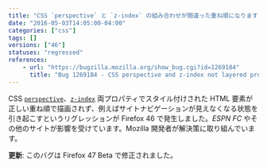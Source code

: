 ```yaml
---
title: "CSS `perspective` と `z-index` の組み合わせが間違った重ね順になります"
date: "2016-05-03T14:05:00-04:00"
categories: ["css"]
tags: []
versions: ["46"]
statuses: "regressed"
references:
    - url: "https://bugzilla.mozilla.org/show_bug.cgi?id=1269184"
      title: "Bug 1269184 - CSS perspective and z-index not layered properly on Firefox 46+, breaking site navigation on ESPN FC and ADS-B Exchange"
---
```

CSS [`perspective`](https://developer.mozilla.org/ja/docs/Web/CSS/perspective)、[`z-index`](https://developer.mozilla.org/ja/docs/Web/CSS/z-index) 両プロパティでスタイル付けされた HTML 要素が正しい重ね順で描画されず、例えばサイトナビゲーションが見えなくなる状態を引き起こすというリグレッションが Firefox 46 で発生しました。*ESPN FC* やその他のサイトが影響を受けています。Mozilla 開発者が解決策に取り組んでいます。

**更新**: このバグは Firefox 47 Beta で修正されました。
